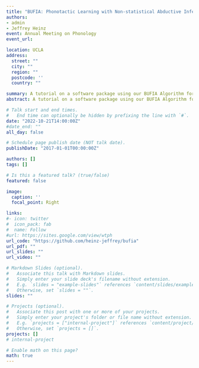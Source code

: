 ```yaml
---
title: "BUFIA: Phonotactic Learning with Non-statistical Abductive Inference" 
authors:
- admin
- Jeffrey Heinz
event: Annual Meeting on Phonology
event_url: 

location: UCLA
address:
  street: ""
  city: ""
  region: ""
  postcode: ''
  country: ""

summary: A tutorial on a software package using our BUFIA Algorithm for abductive inference of linguistic constraints over user-defined representations
abstract: A tutorial on a software package using our BUFIA Algorithm for abductive inference of linguistic constraints over user-defined representations

# Talk start and end times.
#   End time can optionally be hidden by prefixing the line with `#`.
date: "2022-10-21T14:00:00Z"
#date_end: ""
all_day: false

# Schedule page publish date (NOT talk date).
publishDate: "2017-01-01T00:00:00Z"

authors: []
tags: []

# Is this a featured talk? (true/false)
featured: false

image:
  caption: ''
  focal_point: Right

links:
#- icon: twitter
#  icon_pack: fab
#  name: Follow
#url: https://sites.google.com/view/wtph
url_code: "https://github.com/heinz-jeffrey/bufia"
url_pdf: ""
url_slides: ""
url_video: ""

# Markdown Slides (optional).
#   Associate this talk with Markdown slides.
#   Simply enter your slide deck's filename without extension.
#   E.g. `slides = "example-slides"` references `content/slides/example-slides.md`.
#   Otherwise, set `slides = ""`.
slides: ""

# Projects (optional).
#   Associate this post with one or more of your projects.
#   Simply enter your project's folder or file name without extension.
#   E.g. `projects = ["internal-project"]` references `content/project/deep-learning/index.md`.
#   Otherwise, set `projects = []`.
projects: []
# internal-project

# Enable math on this page?
math: true
---
```

